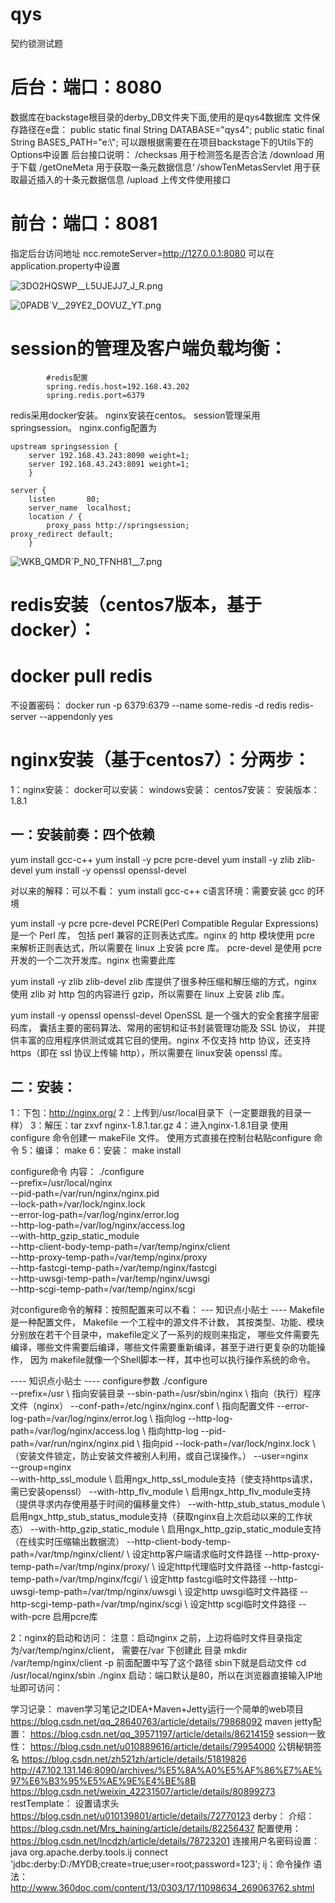 # qys
契约锁测试题


# 后台：端口：8080
数据库在backstage根目录的derby_DB文件夹下面,使用的是qys4数据库
文件保存路径在e盘：
            public static final String DATABASE="qys4";
            public static final String BASES_PATH="e:\\";
            可以跟根据需要在在项目backstage下的Utils下的Options中设置
后台接口说明：
            /checksas   用于检测签名是否合法
            /download   用于下载
            /getOneMeta 用于获取一条元数据信息‘
            /showTenMetasServlet    用于获取最近插入的十条元数据信息
            /upload     上传文件使用接口


# 前台：端口：8081
指定后台访问地址
            ncc.remoteServer=http://127.0.0.1:8080
            可以在application.property中设置
            
![3DO2HQSWP__L5UJEJJ7_J_R.png](https://i.loli.net/2019/11/07/MaQ9LU7xoDKXvH6.png)

![0PADB`V__29YE2_DOVUZ_YT.png](https://i.loli.net/2019/11/07/Lqb7vpC61RPBF54.png)


# session的管理及客户端负载均衡：

            #redis配置
            spring.redis.host=192.168.43.202
            spring.redis.port=6379
	    
redis采用docker安装。
nginx安装在centos。
session管理采用springsession。
nginx.config配置为

    upstream springsession {
        server 192.168.43.243:8090 weight=1;
        server 192.168.43.243:8091 weight=1;
        }

    server {
        listen       80;
        server_name  localhost;
        location / {
            proxy_pass http://springsession;
	proxy_redirect default;
        }
        
![WKB_QMDR`P_N0_TFNH81__7.png](https://i.loli.net/2019/11/10/Of3phYa8F5SVetJ.png)


# redis安装（centos7版本，基于docker）：
# docker pull redis
不设置密码：
docker run -p 6379:6379 --name some-redis -d redis redis-server --appendonly yes

# nginx安装（基于centos7）：分两步：

1：nginx安装：
docker可以安装：
windows安装：
centos7安装：
安装版本：1.8.1
## 一：安装前奏：四个依赖
yum install gcc-c++
yum install -y pcre pcre-devel
yum install -y zlib zlib-devel
yum install -y openssl openssl-devel


对以来的解释：可以不看：
yum install gcc-c++
c语言环境：需要安装 gcc 的环境

yum install -y pcre pcre-devel
 PCRE(Perl Compatible Regular Expressions)是一个 Perl 库，
 包括 perl 兼容的正则表达式库。nginx 的 http 模块使用 pcre 来解析正则表达式，所以需要在 linux 上安装 pcre 库。
 pcre-devel 是使用 pcre 开发的一个二次开发库。nginx 也需要此库
 
 yum install -y zlib zlib-devel
 zlib 库提供了很多种压缩和解压缩的方式，nginx 使用 zlib 对 http 包的内容进行 gzip，所以需要在 linux 上安装 zlib 库。

yum install -y openssl openssl-devel
OpenSSL 是一个强大的安全套接字层密码库，
囊括主要的密码算法、常用的密钥和证书封装管理功能及 SSL 协议，
并提供丰富的应用程序供测试或其它目的使用。nginx 不仅支持
http 协议，还支持 https（即在 ssl 协议上传输 http），所以需要在 linux安装 openssl 库。

## 二：安装：
1：下包：http://nginx.org/
2：上传到/usr/local目录下（一定要跟我的目录一样）
3：解压：tar zxvf nginx-1.8.1.tar.gz
4：进入nginx-1.8.1目录   使用 configure 命令创建一 makeFile 文件。
                使用方式直接在控制台粘贴configure 命令
5：编译：  make
6：安装：  make install

configure命令 内容：
./configure \
--prefix=/usr/local/nginx \
--pid-path=/var/run/nginx/nginx.pid \
--lock-path=/var/lock/nginx.lock \
--error-log-path=/var/log/nginx/error.log \
--http-log-path=/var/log/nginx/access.log \
--with-http_gzip_static_module \
--http-client-body-temp-path=/var/temp/nginx/client \
--http-proxy-temp-path=/var/temp/nginx/proxy \
--http-fastcgi-temp-path=/var/temp/nginx/fastcgi \
--http-uwsgi-temp-path=/var/temp/nginx/uwsgi \
--http-scgi-temp-path=/var/temp/nginx/scgi

对configure命令的解释：按照配置来可以不看：
---  知识点小贴士 ----
Makefile是一种配置文件， Makefile 一个工程中的源文件不计数，
其按类型、功能、模块分别放在若干个目录中，makefile定义了一系列的规则来指定，
哪些文件需要先编译，哪些文件需要后编译，哪些文件需要重新编译，甚至于进行更复杂的功能操作，
因为 makefile就像一个Shell脚本一样，其中也可以执行操作系统的命令。

----  知识点小贴士 ----
configure参数
./configure \
--prefix=/usr \                                                        指向安装目录
--sbin-path=/usr/sbin/nginx \                                 指向（执行）程序文件（nginx）
--conf-path=/etc/nginx/nginx.conf \                      指向配置文件
--error-log-path=/var/log/nginx/error.log \              指向log
--http-log-path=/var/log/nginx/access.log \            指向http-log
--pid-path=/var/run/nginx/nginx.pid \                      指向pid
--lock-path=/var/lock/nginx.lock \                         （安装文件锁定，防止安装文件被别人利用，或自己误操作。）
--user=nginx \
--group=nginx \
--with-http_ssl_module \                      启用ngx_http_ssl_module支持（使支持https请求，需已安装openssl）
--with-http_flv_module \                       启用ngx_http_flv_module支持（提供寻求内存使用基于时间的偏移量文件）
--with-http_stub_status_module \     启用ngx_http_stub_status_module支持（获取nginx自上次启动以来的工作状态）
--with-http_gzip_static_module \   启用ngx_http_gzip_static_module支持（在线实时压缩输出数据流）
--http-client-body-temp-path=/var/tmp/nginx/client/ \ 设定http客户端请求临时文件路径
--http-proxy-temp-path=/var/tmp/nginx/proxy/ \ 设定http代理临时文件路径
--http-fastcgi-temp-path=/var/tmp/nginx/fcgi/ \ 设定http fastcgi临时文件路径
--http-uwsgi-temp-path=/var/tmp/nginx/uwsgi \ 设定http uwsgi临时文件路径
--http-scgi-temp-path=/var/tmp/nginx/scgi \ 设定http scgi临时文件路径
--with-pcre 启用pcre库





2：nginx的启动和访问：
注意：启动nginx 之前，上边将临时文件目录指定为/var/temp/nginx/client， 需要在/var  下创建此 目录
mkdir /var/temp/nginx/client -p    前面配置中写了这个路径
sbin下就是启动文件
cd /usr/local/nginx/sbin
./nginx       启动：端口默认是80，所以在浏览器直接输入IP地址即可访问：




学习记录：
maven学习笔记之IDEA+Maven+Jetty运行一个简单的web项目
https://blog.csdn.net/qq_28640763/article/details/79868092
maven jetty配置：
https://blog.csdn.net/qq_39571197/article/details/86214159
session一致性：
https://blog.csdn.net/u010889616/article/details/79954000
公钥秘钥签名
https://blog.csdn.net/zh521zh/article/details/51819826
http://47.102.131.146:8090/archives/%E5%8A%A0%E5%AF%86%E7%AE%97%E6%B3%95%E5%AE%9E%E4%BE%8B
https://blog.csdn.net/weixin_42231507/article/details/80899273
restTemplate：
设置请求头
https://blog.csdn.net/u010139801/article/details/72770123
derby：
介绍：https://blog.csdn.net/Mrs_haining/article/details/82256437
配置使用：https://blog.csdn.net/lncdzh/article/details/78723201
连接用户名密码设置：
java org.apache.derby.tools.ij
connect 'jdbc:derby:D:/MYDB;create=true;user=root;password=123';
ij：命令操作
语法：http://www.360doc.com/content/13/0303/17/11098634_269063762.shtml
